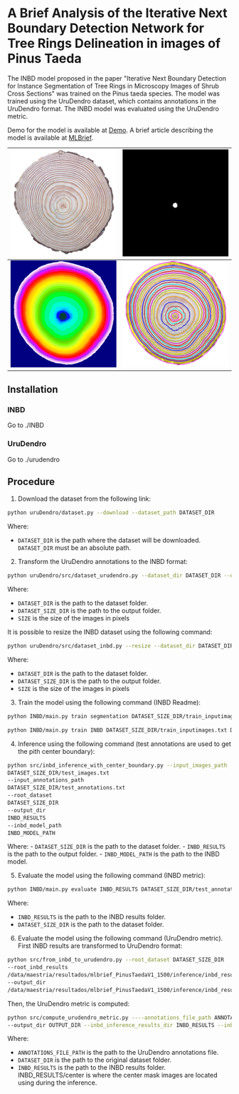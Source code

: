 # A Brief Analysis of the Iterative Next Boundary Detection Network for Tree Rings Delineation in images of Pinus Taeda
The INBD model proposed in the paper "Iterative Next Boundary Detection for Instance Segmentation of Tree Rings in Microscopy Images of Shrub Cross Sections" was trained on the Pinus taeda species. 
The model was trained using the UruDendro dataset, which contains annotations in the UruDendro format. The INBD model was evaluated using the UruDendro metric.

Demo for the model is available at [Demo](https://ipolcore.ipol.im/demo/clientApp/demo.html?id=77777000523&key=FF374F2900F98F32912B65BA925739A4). A brief article describing the model is available at [MLBrief](https://mlbrief.com/).

| ![Image 1](assets/imagen.png)      | ![Image 2](assets/mask.png)             |
|------------------------------------|-----------------------------------------|
| ![Image 3](assets/inbd_format.png) | ![Image 4](assets/urudendro_format.png) |

## Installation
### INBD
Go to ./INBD

### UruDendro
Go to ./urudendro

## Procedure
1. Download the dataset from the following link:
```bash
python uruDendro/dataset.py --download --dataset_path DATASET_DIR
```

Where: 
- `DATASET_DIR` is the path where the dataset will be downloaded. `DATASET_DIR` must be an absolute path.


2. Transform the UruDendro annotations to the INBD format:
```bash
python uruDendro/src/dataset_urudendro.py --dataset_dir DATASET_DIR --output_folder DATASET_SIZE_DIR --size SIZE
```

Where:
- `DATASET_DIR` is the path to the dataset folder.
- `DATASET_SIZE_DIR` is the path to the output folder.
- `SIZE` is the size of the images in pixels

It is possible to resize the INBD dataset using the following command:
```bash
python uruDendro/src/dataset_inbd.py --resize --dataset_dir DATASET_DIR --output_folder DATASET_SIZE_DIR --size SIZE
```

Where:
- `DATASET_DIR` is the path to the dataset folder.
- `DATASET_SIZE_DIR` is the path to the output folder.
- `SIZE` is the size of the images in pixels

3. Train the model using the following command (INBD Readme):
```bash
python INBD/main.py train segmentation DATASET_SIZE_DIR/train_inputimages.txt DATASET_SIZE_DIR/train_annotations.txt
```
```bash
python INBD/main.py train INBD DATASET_SIZE_DIR/train_inputimages.txt DATASET_SIZE_DIR/train_annotations.txt --segmentationmodel=checkpoints/segmentationmodel/model.pt.zip
```

4. Inference using the following command (test annotations are used to get the pith center boundary):
```bash
python src/inbd_inference_with_center_boundary.py --input_images_path
DATASET_SIZE_DIR/test_images.txt
--input_annotations_path
DATASET_SIZE_DIR/test_annotations.txt
--root_dataset
DATASET_SIZE_DIR
--output_dir
INBD_RESULTS
--inbd_model_path
INBD_MODEL_PATH
```
    
Where:
    - `DATASET_SIZE_DIR` is the path to the dataset folder.
    - `INBD_RESULTS` is the path to the output folder.
    - `INBD_MODEL_PATH` is the path to the INBD model.

5. Evaluate the model using the following command (INBD metric):
```bash
python INBD/main.py evaluate INBD_RESULTS DATASET_SIZE_DIR/test_annotations.txt
```

Where:
- `INBD_RESULTS` is the path to the INBD results folder.
- `DATASET_SIZE_DIR` is the path to the dataset folder.

6. Evaluate the model using the following command (UruDendro metric). First INBD results are transformed to UruDendro format:
```bash
python src/from_inbd_to_urudendro.py --root_dataset DATASET_SIZE_DIR 
--root_inbd_results
/data/maestria/resultados/mlbrief_PinusTaedaV1_1500/inference/inbd_results/inbd_
--output_dir
/data/maestria/resultados/mlbrief_PinusTaedaV1_1500/inference/inbd_results/inbd_
```
Then, the UruDendro metric is computed:
```bash
python src/compute_urudendro_metric.py ----annotations_file_path ANNOTATIONS_FILE_PATH  --root_original_dataset DATASET_DIR
--output_dir OUTPUT_DIR --inbd_inference_results_dir INBD_RESULTS --inbd_center_mask_dir INBD_RESULTS/center
```

Where:
- `ANNOTATIONS_FILE_PATH` is the path to the UruDendro annotations file.
- `DATASET_DIR` is the path to the original dataset folder.
- `INBD_RESULTS` is the path to the INBD results folder. INBD_RESULTS/center is where the center mask images are located using during the inference.




